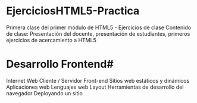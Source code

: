 # EjerciciosHTML5-Practica
Primera clase del primer módulo de HTML5 - Ejercicios de clase
 Contenido de clase: Presentación del docente, presentación de estudiantes, primeros ejercicios de acercamiento a HTML5
# Desarrollo Frontend#
 Internet
 Web
 Cliente / Servidor
 Front-end
 Sitios web estáticos y dinámicos
 Aplicaciones web
 Lenguajes web
 Layout
 Herramientas de desarrollo del navegador
 Deployando un sitio